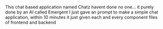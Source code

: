 This chat based application named Chatz havent done no one... it purely done by an AI called Emergent
I just gave an prompt to make a simple chat application, within 10 minutes it just given each and every component files of frontend and backend 

